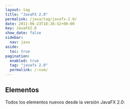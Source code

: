 ```yaml
---
layout: tag
title: "JavaFX 2.0"
permalink: /java/tag/javafx-2.0/
date: 2011-06-23T18:38:52+00:00
key: JavaFX2.0
show_date: false
sidebar:
  nav: java
aside:
  toc: true
pagination: 
  enabled: true
  tag: "javafx 2.0"
  permalink: /:num/    
---
```


<h2>Elementos</h2>
Todos los elementos nuevos desde la versión JavaFX 2.0: